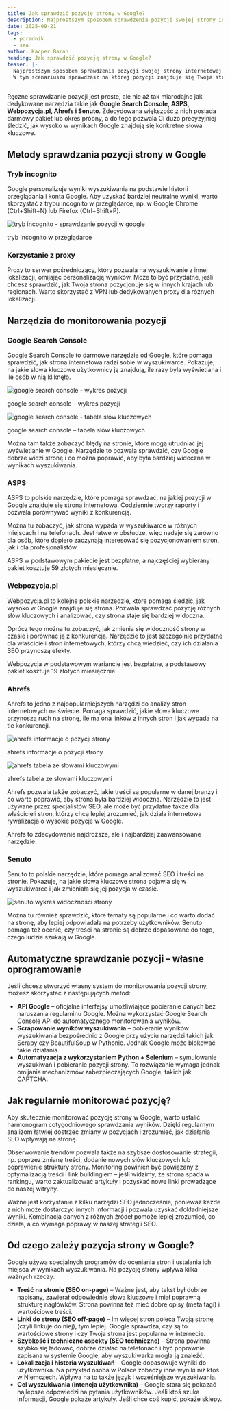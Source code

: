 ```yaml
---
title: Jak sprawdzić pozycję strony w Google?
description: Najprostszym sposobem sprawdzenia pozycji swojej strony internetowej w Google jest przejście do trybu incognito i wpisanie słowa kluczowego ...
date: 2025-09-21
tags:
  - poradnik
  - seo
author: Kacper Baran
heading: Jak sprawdzić pozycję strony w Google?
teaser: |-
  Najprostszym sposobem sprawdzenia pozycji swojej strony internetowej w Google jest przejście do trybu incognito i wpisanie słowa kluczowego, np. Pozycjonowanie stron Gdańsk.
  W tym scenariuszu sprawdzasz na której pozycji znajduje się Twoja strona internetowa z pominięciem reklam (linki oznaczone jako sponsorowane). Tryb incognito ignoruje Twoją historię wyszukiwania i zapisane zachowania w internecie.
---
```

Ręczne sprawdzanie pozycji jest proste, ale nie aż tak miarodajne jak dedykowane narzędzia takie jak **Google Search Console, ASPS, Webpozycja.pl, Ahrefs i Senuto**. Zdecydowana większość z nich posiada darmowy pakiet lub okres próbny, a do tego pozwala Ci dużo precyzyjniej śledzić, jak wysoko w wynikach Google znajdują się konkretne słowa kluczowe.

## Metody sprawdzania pozycji strony w Google

### Tryb incognito

Google personalizuje wyniki wyszukiwania na podstawie historii przeglądania i konta Google. Aby uzyskać bardziej neutralne wyniki, warto skorzystać z trybu incognito w przeglądarce, np. w Google Chrome (Ctrl+Shift+N) lub Firefox (Ctrl+Shift+P).

![tryb incognito - sprawdzanie pozycji w google](img/blog/jak-sprawdzic-pozycje-w-google/tryb-incognito-sprawdzanie-pozycji-w-google.avif)

tryb incognito w przeglądarce

### Korzystanie z proxy

Proxy to serwer pośredniczący, który pozwala na wyszukiwanie z innej lokalizacji, omijając personalizację wyników. Może to być przydatne, jeśli chcesz sprawdzić, jak Twoja strona pozycjonuje się w innych krajach lub regionach. Warto skorzystać z VPN lub dedykowanych proxy dla różnych lokalizacji.

## Narzędzia do monitorowania pozycji

### Google Search Console

Google Search Console to darmowe narzędzie od Google, które pomaga sprawdzić, jak strona internetowa radzi sobie w wyszukiwarce. Pokazuje, na jakie słowa kluczowe użytkownicy ją znajdują, ile razy była wyświetlana i ile osób w nią kliknęło.

![google search console - wykres pozycji](img/blog/jak-sprawdzic-pozycje-w-google/google-search-console-wykres-pozycji.avif)

google search console – wykres pozycji

![google search console - tabela słów kluczowych](img/blog/jak-sprawdzic-pozycje-w-google/google-search-console-tabela-slow-kluczowych.avif)

google search console – tabela słów kluczowych

Można tam także zobaczyć błędy na stronie, które mogą utrudniać jej wyświetlanie w Google. Narzędzie to pozwala sprawdzić, czy Google dobrze widzi stronę i co można poprawić, aby była bardziej widoczna w wynikach wyszukiwania.

### ASPS

ASPS to polskie narzędzie, które pomaga sprawdzać, na jakiej pozycji w Google znajduje się strona internetowa. Codziennie tworzy raporty i pozwala porównywać wyniki z konkurencją.

Można tu zobaczyć, jak strona wypada w wyszukiwarce w różnych miejscach i na telefonach. Jest łatwe w obsłudze, więc nadaje się zarówno dla osób, które dopiero zaczynają interesować się pozycjonowaniem stron, jak i dla profesjonalistów.

ASPS w podstawowym pakiecie jest bezpłatne, a najczęściej wybierany pakiet kosztuje 59 złotych miesięcznie.

### Webpozycja.pl

Webpozycja.pl to kolejne polskie narzędzie, które pomaga śledzić, jak wysoko w Google znajduje się strona. Pozwala sprawdzać pozycję różnych słów kluczowych i analizować, czy strona staje się bardziej widoczna.

Oprócz tego można tu zobaczyć, jak zmienia się widoczność strony w czasie i porównać ją z konkurencją. Narzędzie to jest szczególnie przydatne dla właścicieli stron internetowych, którzy chcą wiedzieć, czy ich działania SEO przynoszą efekty.

Webpozycja w podstawowym wariancie jest bezpłatne, a podstawowy pakiet kosztuje 19 złotych miesięcznie.

### Ahrefs

Ahrefs to jedno z najpopularniejszych narzędzi do analizy stron internetowych na świecie. Pomaga sprawdzić, jakie słowa kluczowe przynoszą ruch na stronę, ile ma ona linków z innych stron i jak wypada na tle konkurencji.

![ahrefs informacje o pozycji strony](img/blog/jak-sprawdzic-pozycje-w-google/ahrefs-informacje-o-pozycji-strony.avif)

ahrefs informacje o pozycji strony

![ahrefs tabela ze słowami kluczowymi](img/blog/jak-sprawdzic-pozycje-w-google/ahrefs-tabela-ze-slowami-kluczowymi.avif)

ahrefs tabela ze słowami kluczowymi

Ahrefs pozwala także zobaczyć, jakie treści są popularne w danej branży i co warto poprawić, aby strona była bardziej widoczna. Narzędzie to jest używane przez specjalistów SEO, ale może być przydatne także dla właścicieli stron, którzy chcą lepiej zrozumieć, jak działa internetowa rywalizacja o wysokie pozycje w Google.

Ahrefs to zdecydowanie najdroższe, ale i najbardziej zaawansowane narzędzie.

### Senuto

Senuto to polskie narzędzie, które pomaga analizować SEO i treści na stronie. Pokazuje, na jakie słowa kluczowe strona pojawia się w wyszukiwarce i jak zmieniała się jej pozycja w czasie.

![senuto wykres widoczności strony](img/blog/jak-sprawdzic-pozycje-w-google/senuto-wykres-widocznosci-strony.avif)

Można tu również sprawdzić, które tematy są popularne i co warto dodać na stronę, aby lepiej odpowiadała na potrzeby użytkowników. Senuto pomaga też ocenić, czy treści na stronie są dobrze dopasowane do tego, czego ludzie szukają w Google.

## Automatyczne sprawdzanie pozycji – własne oprogramowanie

Jeśli chcesz stworzyć własny system do monitorowania pozycji strony, możesz skorzystać z następujących metod:

- **API Google** – oficjalne interfejsy umożliwiające pobieranie danych bez naruszania regulaminu Google. Można wykorzystać Google Search Console API do automatycznego monitorowania wyników.
- **Scrapowanie wyników wyszukiwania** – pobieranie wyników wyszukiwania bezpośrednio z Google przy użyciu narzędzi takich jak Scrapy czy BeautifulSoup w Pythonie. Jednak Google może blokować takie działania.
- **Automatyzacja z wykorzystaniem Python + Selenium** – symulowanie wyszukiwań i pobieranie pozycji strony. To rozwiązanie wymaga jednak omijania mechanizmów zabezpieczających Google, takich jak CAPTCHA.

## Jak regularnie monitorować pozycję?

Aby skutecznie monitorować pozycję strony w Google, warto ustalić harmonogram cotygodniowego sprawdzania wyników. Dzięki regularnym analizom łatwiej dostrzec zmiany w pozycjach i zrozumieć, jak działania SEO wpływają na stronę.

Obserwowanie trendów pozwala także na szybsze dostosowanie strategii, np. poprzez zmianę treści, dodanie nowych słów kluczowych lub poprawienie struktury strony. Monitoring powinien być powiązany z optymalizacją treści i link buildingiem – jeśli widzimy, że strona spada w rankingu, warto zaktualizować artykuły i pozyskać nowe linki prowadzące do naszej witryny.

Ważne jest korzystanie z kilku narzędzi SEO jednocześnie, ponieważ każde z nich może dostarczyć innych informacji i pozwala uzyskać dokładniejsze wyniki. Kombinacja danych z różnych źródeł pomoże lepiej zrozumieć, co działa, a co wymaga poprawy w naszej strategii SEO.

## Od czego zależy pozycja strony w Google?

Google używa specjalnych programów do oceniania stron i ustalania ich miejsca w wynikach wyszukiwania. Na pozycję strony wpływa kilka ważnych rzeczy:

- **Treść na stronie (SEO on-page)** – Ważne jest, aby tekst był dobrze napisany, zawierał odpowiednie słowa kluczowe i miał poprawną strukturę nagłówków. Strona powinna też mieć dobre opisy (meta tagi) i wartościowe treści.
- **Linki do strony (SEO off-page)** – Im więcej stron poleca Twoją stronę (czyli linkuje do niej), tym lepiej. Google sprawdza, czy są to wartościowe strony i czy Twoja strona jest popularna w internecie.
- **Szybkość i techniczne aspekty (SEO techniczne)** – Strona powinna szybko się ładować, dobrze działać na telefonach i być poprawnie zapisana w systemie Google, aby wyszukiwarka mogła ją znaleźć.
- **Lokalizacja i historia wyszukiwań** – Google dopasowuje wyniki do użytkownika. Na przykład osoba w Polsce zobaczy inne wyniki niż ktoś w Niemczech. Wpływa na to także język i wcześniejsze wyszukiwania.
- **Cel wyszukiwania (intencja użytkownika)** – Google stara się pokazać najlepsze odpowiedzi na pytania użytkowników. Jeśli ktoś szuka informacji, Google pokaże artykuły. Jeśli chce coś kupić, pokaże sklepy.